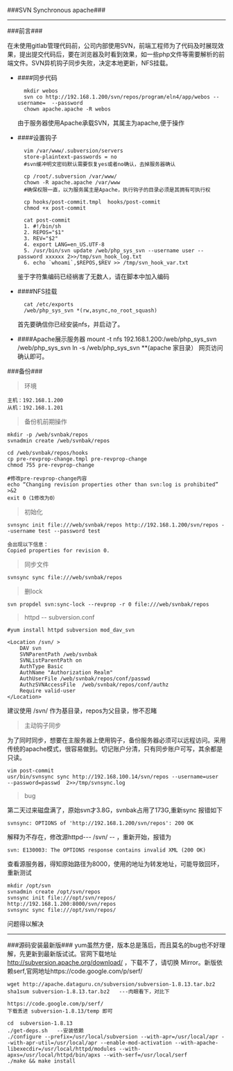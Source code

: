 ###SVN Synchronous apache###
***

###前言###

在未使用gitlab管理代码前，公司内部使用SVN，前端工程师为了代码及时展现效果，提出提交代码后，要在浏览器及时看到效果，如一些php文件等需要解析的前端文件。SVN异机钩子同步失败，决定本地更新，NFS挂载。


* ####同步代码

		mkdir webos
		svn co http://192.168.1.200/svn/repos/program/eln4/app/webos --username=  --password
		chown apache.apache -R webos

	由于服务器使用Apache承载SVN，其属主为apache,便于操作

* ####设置钩子

		vim /var/www/.subversion/servers
 		store-plaintext-passwords = no
		#svn缓冲明文密码默认需要恢复yes或者no确认，去掉服务器确认

		cp /root/.subversion /var/www/
		chown -R apache.apache /var/www
		#确保权限一直，以为服务属主是Apache，执行钩子的目录必须是其拥有可执行权

		cp hooks/post-commit.tmpl  hooks/post-commit
		chmod +x post-commit

		cat post-commit
		1. #!/bin/sh  
		2. REPOS="$1"  
		3. REV="$2"  
		4. export LANG=en_US.UTF-8  
		5. /usr/bin/svn update /web/php_sys_svn --username user --password xxxxxx 2>>/tmp/svn_hook_log.txt  
		6. echo `whoami`,$REPOS,$REV >> /tmp/svn_hook_var.txt  

	鉴于字符集编码已经祸害了无数人，请在脚本中加入编码

* ####NFS挂载

		cat /etc/exports
		/web/php_sys_svn *(rw,async,no_root_squash)

	首先要确信你已经安装nfs，并启动了。

* ####Apache展示服务器
		mount -t nfs 192.168.1.200:/web/php_sys_svn /web/php_sys_svn
		ln -s /web/php_sys_svn **(apache 家目录）
	网页访问确认即可。


###备份###

>环境

	主机：192.168.1.200
	从机：192.168.1.201

>备份机前期操作

	mkdir -p /web/svnbak/repos
	svnadmin create /web/svnbak/repos
	
	cd /web/svnbak/repos/hooks
	cp pre-revprop-change.tmpl pre-revprop-change
	chmod 755 pre-revprop-change

	#修改pre-revprop-change内容
	echo “Changing revision properties other than svn:log is prohibited” >&2
	exit 0（1修改为0）
	
> 初始化

	svnsync init file:///web/svnbak/repos http://192.168.1.200/svn/repos --username test --password test
	
	会出现以下信息：
	Copied properties for revision 0.

>同步文件

	svnsync sync file:///web/svnbak/repos

>删lock

	svn propdel svn:sync-lock --revprop -r 0 file:///web/svnbak/repos

>httpd -- subversion.conf

	#yum install httpd subversion mod_dav_svn

	<Location /svn/ >
		DAV svn
		SVNParentPath /web/svnbak
		SVNListParentPath on
		AuthType Basic
		AuthName "Authorization Realm"
		AuthUserFile /web/svnbak/repos/conf/passwd
		AuthzSVNAccessFile  /web/svnbak/repos/conf/authz
		Require valid-user
	</Location>

建议使用 /svn/ 作为基目录，repos为父目录，惨不忍睹

>主动钩子同步

为了同时同步，想要在主服务器上使用钩子，备份服务器必须可以远程访问。采用传统的apache模式，很容易做到。切记账户分清，只有同步账户可写，其余都是只读。

	vim post-commit
	usr/bin/svnsync sync http://192.168.100.14/svn/repos --username=user  --password=passwd  2>>/tmp/svnsync.log



>bug

第二天过来磁盘满了，原始svn才3.8G，svnbak占用了173G,重新sync 报错如下

	svnsync: OPTIONS of 'http://192.168.1.200/svn/repos': 200 OK 
解释为不存在，修改源httpd--- /svn/  -- ，重新开始，报错为

	svn: E130003: The OPTIONS response contains invalid XML (200 OK)	
查看源服务器，得知原始路径为8000，使用的地址为转发地址，可能导致回环，重新测试

	mkdir /opt/svn
	svnadmin create /opt/svn/repos
	svnsync init file:///opt/svn/repos/ http://192.168.1.200:8000/svn/repos
	svnsync sync file:///opt/svn/repos/

问题得以解决



***
###源码安装最新版###
yum虽然方便，版本总是落后，而且莫名的bug也不好理解，先更新到最新版试试。官网下载地址 http://subversion.apache.org/download/ ，下载不了，请切换 Mirror。新版依赖serf,官网地址https://code.google.com/p/serf/

	wget http://apache.dataguru.cn/subversion/subversion-1.8.13.tar.bz2
	sha1sum subversion-1.8.13.tar.bz2   ---肉眼看下，对比下

	https://code.google.com/p/serf/
	下载丢进 subversion-1.8.13/temp 即可

	cd  subversion-1.8.13
	./get-deps.sh   --安装依赖
	./configure --prefix=/usr/local/subversion --with-apr=/usr/local/apr --with-apr-util=/usr/local/apr --enable-mod-activation --with-apache-libexecdir=/usr/local/httpd/modules --with-apxs=/usr/local/httpd/bin/apxs --with-serf=/usr/local/serf
	./make && make install

